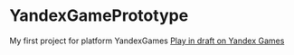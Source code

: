 # YandexGamePrototype
 My first project for platform YandexGames
[Play in draft on Yandex Games](https://yandex.ru/games/app/391124?draft=true&lang=ru)
